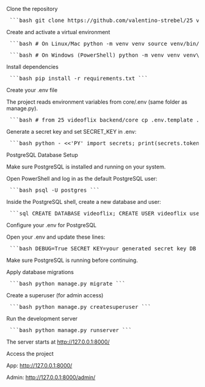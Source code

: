 Clone the repository

<pre> ```bash git clone https://github.com/valentino-strebel/25_videoflix_backend cd 25_videoflix_backend/core ``` </pre>

Create and activate a virtual environment

<pre> ```bash # On Linux/Mac python -m venv venv source venv/bin/activate # (optional) upgrade pip python -m pip install --upgrade pip ``` </pre> <pre> ```bash # On Windows (PowerShell) python -m venv venv venv\Scripts\Activate python -m pip install --upgrade pip ``` </pre>

Install dependencies

<pre> ```bash pip install -r requirements.txt ``` </pre>

Create your .env file

The project reads environment variables from core/.env (same folder as manage.py).

<pre> ```bash # from 25_videoflix_backend/core cp .env.template .env ``` </pre>

Generate a secret key and set SECRET_KEY in .env:

<pre> ```bash python - <<'PY' import secrets; print(secrets.token_urlsafe(64)) PY ``` </pre>

PostgreSQL Database Setup

Make sure PostgreSQL is installed and running on your system.

Open PowerShell and log in as the default PostgreSQL user:

<pre> ```bash psql -U postgres ``` </pre>

Inside the PostgreSQL shell, create a new database and user:

<pre> ```sql CREATE DATABASE videoflix; CREATE USER videoflix_user WITH PASSWORD 'yourpassword'; GRANT ALL PRIVILEGES ON DATABASE videoflix TO videoflix_user; ALTER DATABASE videoflix OWNER TO videoflix_user; \q ``` </pre>

Configure your .env for PostgreSQL

Open your .env and update these lines:

<pre> ```bash DEBUG=True SECRET_KEY=your_generated_secret_key DB_NAME=videoflix DB_USER=videoflix_user DB_PASSWORD=yourpassword DB_HOST=127.0.0.1 DB_PORT=5432 ``` </pre>

Make sure PostgreSQL is running before continuing.

Apply database migrations

<pre> ```bash python manage.py migrate ``` </pre>

Create a superuser (for admin access)

<pre> ```bash python manage.py createsuperuser ``` </pre>

Run the development server

<pre> ```bash python manage.py runserver ``` </pre>

The server starts at http://127.0.0.1:8000/

Access the project

App: http://127.0.0.1:8000/

Admin: http://127.0.0.1:8000/admin/
